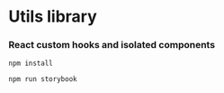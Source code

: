 # Utils library

### React custom hooks and isolated components

`npm install`

`npm run storybook`
